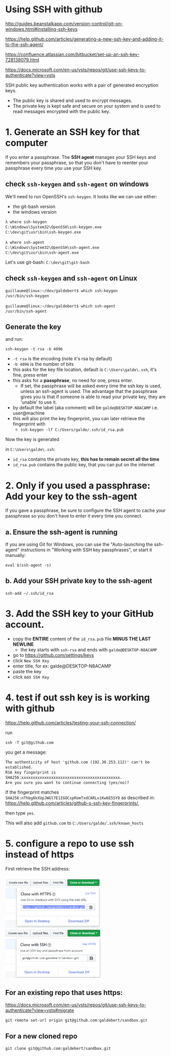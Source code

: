 # Using SSH with github

http://guides.beanstalkapp.com/version-control/git-on-windows.html#installing-ssh-keys

https://help.github.com/articles/generating-a-new-ssh-key-and-adding-it-to-the-ssh-agent/

https://confluence.atlassian.com/bitbucket/set-up-an-ssh-key-728138079.html

https://docs.microsoft.com/en-us/vsts/repos/git/use-ssh-keys-to-authenticate?view=vsts

SSH public key authentication works with a pair of generated encryption keys.
- The public key is shared and used to encrypt messages.
- The private key is kept safe and secure on your system and is used to read messages encrypted with the public key.


# 1. Generate an SSH key for that computer

If you enter a passphrase. The **SSH agent** manages your SSH keys and remembers your passphrase, so that you don't have to reenter your passphrase every time you use your SSH key.


## check `ssh-keygen` and `ssh-agent` on windows

We'll need to run OpenSSH's `ssh-keygen`. It looks like we can use either:
- the git-bash version
- the windows version

```
λ where ssh-keygen
C:\Windows\System32\OpenSSH\ssh-keygen.exe
C:\dev\git\usr\bin\ssh-keygen.exe

λ where ssh-agent
C:\Windows\System32\OpenSSH\ssh-agent.exe
C:\dev\git\usr\bin\ssh-agent.exe
```

Let's use git-bash: `C:\dev\git\git-bash`


## check `ssh-keygen` and `ssh-agent` on Linux 

```
guillaume@linux:~/dev/galdebert$ which ssh-keygen
/usr/bin/ssh-keygen

guillaume@linux:~/dev/galdebert$ which ssh-agent
/usr/bin/ssh-agent
```


## Generate the key

and run:
```
ssh-keygen -t rsa -b 4096
```
- `-t rsa` is the encoding (note it's rsa by default)
- `-b 4096` is the number of bits
- this asks for the key file location, default is `C:\Users\galde\.ssh`, it's fine, press enter
- this asks for a **passphrase**, no need for one, press enter.
  - If set, the passphrase will be asked every time the ssh key is used, unless an ssh-agent is used. The advantage that the passphrase gives you is that if someone is able to read your private key, they are 'unable' to use it.
- by default the label (aka comment) will be `galde@DESKTOP-N8ACAMP` i.e. user@machine
- this will also print the key fingerprint, you can later retrieve the fingerprint with
  - `ssh-keygen -lf C:/Users/galde/.ssh/id_rsa.pub`

Now the key is generated

in `C:\Users\galde\.ssh`:
- `id_rsa` contains the private key, **this has to remain secret all the time**
- `id_rsa.pub` contains the public key, that you can put on the internet


# 2. Only if you used a passphrase: Add your key to the ssh-agent

If you gave a passphrase, be sure to configure the SSH agent to cache your passphrase so you don't have to enter it every time you connect.

## a. Ensure the ssh-agent is running

If you are using Git for Windows, you can use the "Auto-launching the ssh-agent" instructions in "Working with SSH key passphrases", or start it manually:
```
eval $(ssh-agent -s)
```

## b. Add your SSH private key to the ssh-agent

```
ssh-add ~/.ssh/id_rsa
```

# 3. Add the SSH key to your GitHub account.

- copy the **ENTIRE** content of the `id_rsa.pub` file **MINUS THE LAST NEWLINE**
  - the key starts with `ssh-rsa` and ends with `galde@DESKTOP-N8ACAMP`
- go to https://github.com/settings/keys
- click `New SSH Key`
- enter title, for ex: galde@DESKTOP-N8ACAMP
- paste the key
- click `Add SSH Key`

# 4. test if out ssh key is is working with github

https://help.github.com/articles/testing-your-ssh-connection/

run

```
ssh -T git@github.com
```

you get a message:
```
The authenticity of host 'github.com (192.30.253.112)' can't be established.
RSA key fingerprint is SHA256:xxxxxxxxxxxxxxxxxxxxxxxxxxxxxxxxxxxxxxxxxxx.
Are you sure you want to continue connecting (yes/no)?
```

If the fingerprint matches `SHA256:nThbg6kXUpJWGl7E1IGOCspRomTxdCARLviKw6E5SY8` as described in:
https://help.github.com/articles/github-s-ssh-key-fingerprints/,

then type `yes`.

This will also add `github.com` to `C:/Users/galde/.ssh/known_hosts`


# 5. configure a repo to use ssh instead of https

First retrieve the SSH address:

<img width="300" src="using-ssh-with-github.md.img/2018-08-10-15-31-11.png">
<img width="300" src="using-ssh-with-github.md.img/2018-08-10-15-31-32.png">

## For an existing repo that uses https:

https://docs.microsoft.com/en-us/vsts/repos/git/use-ssh-keys-to-authenticate?view=vsts#migrate

```
git remote set-url origin git@github.com:galdebert/sandbox.git
```

## For a new cloned repo

```
git clone git@github.com:galdebert/sandbox.git
```
